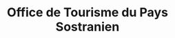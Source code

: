 ---
title: "Office de Tourisme du Pays Sostranien"
url: /la-souterraine/office-de-tourisme-du-pays-sostranien/
shop: vélo
---